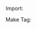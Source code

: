 Import: 
	<script src="/js/riot-trello/dist/riot-trello.js"></script>
	
Make Tag:
	<riot-trello src="https://trello.com/b/9mVJPItg.json"></riot-trello>
